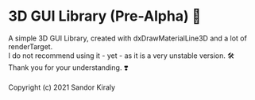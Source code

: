 <h1 align="left">3D GUI Library (Pre-Alpha) 🧳</h1>
<p1 align="left">
  A simple 3D GUI Library, created with dxDrawMaterialLine3D and a lot of renderTarget.  <br>
  I do not recommend using it - yet - as it is a very unstable version.  🛠
  <br> Thank you for your understanding. ❣️ <br><br>
</p1>

<p1 align="left">
Copyright (c) 2021 Sandor Kiraly <sandorkiraly.dev@gmail.com>
</p1>

